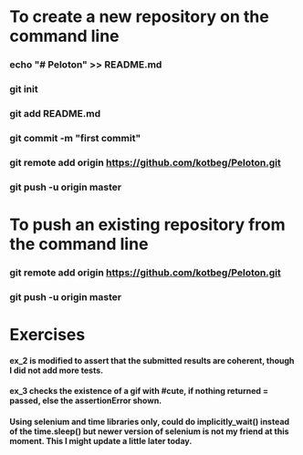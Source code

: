# To create a new repository on the command line

### echo "# Peloton" >> README.md
### git init
### git add README.md
### git commit -m "first commit"
### git remote add origin https://github.com/kotbeg/Peloton.git
### git push -u origin master

# To push an existing repository from the command line
### git remote add origin https://github.com/kotbeg/Peloton.git
### git push -u origin master

# Exercises

#### ex_2 is modified to assert that the submitted results are coherent, though I did not add more tests.

#### ex_3 checks the existence of a gif with #cute, if nothing returned = passed, else the assertionError shown.

#### Using selenium and time libraries only, could do implicitly_wait() instead of the time.sleep() but newer version of selenium is not my friend at this moment. This I might update a little later today.
